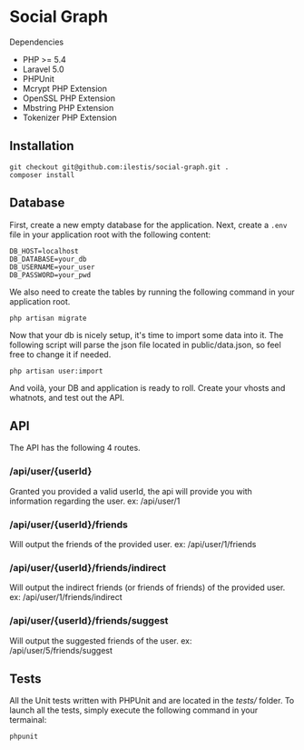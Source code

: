 # Social Graph

Dependencies
* PHP >= 5.4
* Laravel 5.0
* PHPUnit
* Mcrypt PHP Extension
* OpenSSL PHP Extension
* Mbstring PHP Extension
* Tokenizer PHP Extension

## Installation


    git checkout git@github.com:ilestis/social-graph.git .
    composer install
    
## Database

First, create a new empty database for the application. 
Next, create a ```.env``` file in your application root with the following content:

    DB_HOST=localhost
    DB_DATABASE=your_db
    DB_USERNAME=your_user
    DB_PASSWORD=your_pwd
    
We also need to create the tables by running the following command in your application root.

    php artisan migrate
    
Now that your db is nicely setup, it's time to import some data into it. The following script will parse the json file located in public/data.json, so feel free to change it if needed.

    php artisan user:import
    
And voilà, your DB and application is ready to roll. Create your vhosts and whatnots, and test out the API.

## API
The API has the following 4 routes.

### /api/user/{userId}
Granted you provided a valid userId, the api will provide you with information regarding the user.
ex: /api/user/1

### /api/user/{userId}/friends
Will output the friends of the provided user.
ex: /api/user/1/friends

### /api/user/{userId}/friends/indirect
Will output the indirect friends (or friends of friends) of the provided user.
ex: /api/user/1/friends/indirect

### /api/user/{userId}/friends/suggest
Will output the suggested friends of the user.
ex: /api/user/5/friends/suggest

## Tests

All the Unit tests written with PHPUnit and are located in the *tests/* folder. 
To launch all the tests, simply execute the following command in your termainal:

    phpunit